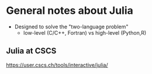 # General notes about Julia

 - Designed to solve the "two-language problem"
   - low-level (C/C++, Fortran) vs high-level (Python,R)

## Julia at CSCS

https://user.cscs.ch/tools/interactive/julia/
